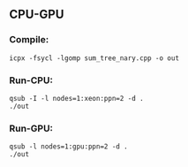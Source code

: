 ## CPU-GPU
### Compile:
```
icpx -fsycl -lgomp sum_tree_nary.cpp -o out
```

### Run-CPU:
```
qsub -I -l nodes=1:xeon:ppn=2 -d .
./out
```
### Run-GPU:
```
qsub -l nodes=1:gpu:ppn=2 -d .
./out
```